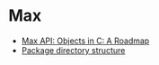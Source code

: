 # Max

- [Max API: Objects in C: A Roadmap](https://cycling74.com/sdk/max-sdk-8.0.3/index.html)
- [Package directory structure](https://docs.cycling74.com/max8/vignettes/packages)
